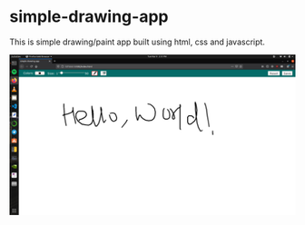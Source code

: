 # simple-drawing-app
This is simple drawing/paint app built using html, css and javascript.

![alt text](https://github.com/bickkysahani/simple-drawing-app/blob/main/images/Screenshot%20from%202021-03-09%2014-31-07.png?raw=true)
